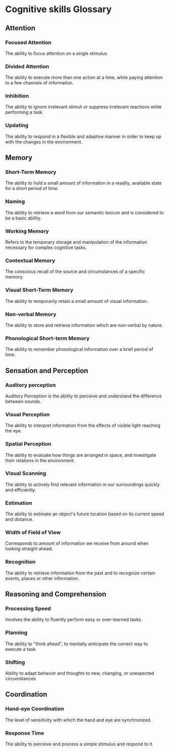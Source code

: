 # Cognitive skills Glossary 

## Attention
### Focused Attention
The ability to focus attention on a single stimulus
### Divided Attention
The ability to execute more than one action at a time, while paying attention to a few channels of information.
### Inhibition
The ability to ignore irrelevant stimuli or suppress irrelevant reactions while performing a task.
### Updating
The ability to respond in a flexible and adaptive manner in order to keep up with the changes in the environment.

## Memory
### Short-Term Memory
The ability to hold a small amount of information in a readily, available state for a short period of time.
### Naming
The ability to retrieve a word from our semantic lexicon and is considered to be a basic ability.
### Working Memory
Refers to the temporary storage and manipulation of the information necessary for complex cognitive tasks.
### Contextual Memory
The conscious recall of the source and circumstances of a specific memory.
### Visual Short-Term Memory
The ability to temporarily retain a small amount of visual information.
### Non-verbal Memory
The ability to store and retrieve information which are non-verbal by nature.
### Phonological Short-term Memory
The ability to remember phonological information over a brief period of time.

## Sensation and Perception
### Auditory perception
Auditory Perception is the ability to perceive and understand the difference between sounds.
### Visual Perception
The ability to interpret information from the effects of visible light reaching the eye.
### Spatial Perception
The ability to evaluate how things are arranged in space, and investigate their relations in the environment.
### Visual Scanning
The ability to actively find relevant information in our surroundings quickly and efficiently.
### Estimation
The ability to estimate an object's future location based on its current speed and distance.
### Width of Field of View
Corresponds to amount of information we receive from around when looking straight ahead.
### Recognition
The ability to retrieve information from the past and to recognize certain events, places or other information.

## Reasoning and Comprehension
### Processing Speed
Involves the ability to fluently perform easy or over-learned tasks.
### Planning
The ability to "think ahead", to mentally anticipate the correct way to execute a task.
### Shifting
Ability to adapt behavior and thoughts to new, changing, or unexpected circumstances

## Coordination
### Hand-eye Coordination
The level of sensitivity with which the hand and eye are synchronized.
### Response Time
The ability to perceive and process a simple stimulus and respond to it.

